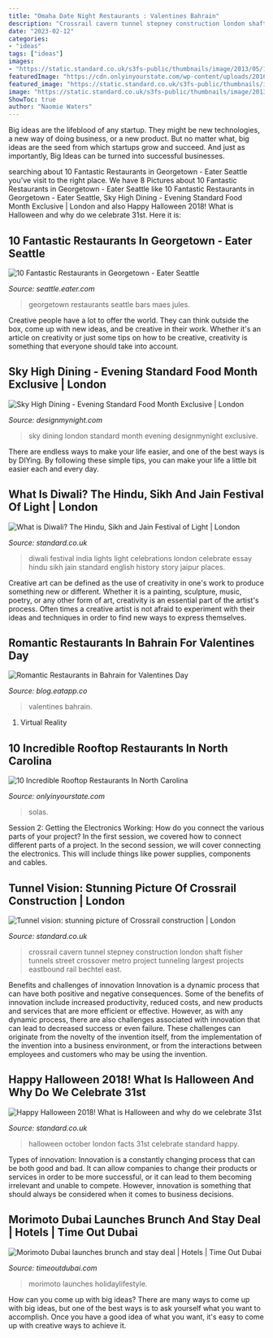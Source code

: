 ```yaml
---
title: "Omaha Date Night Restaurants : Valentines Bahrain"
description: "Crossrail cavern tunnel stepney construction london shaft fisher tunnels street crossover metro project tunneling largest projects eastbound rail bechtel east"
date: "2023-02-12"
categories:
- "ideas"
tags: ["ideas"]
images:
- "https://static.standard.co.uk/s3fs-public/thumbnails/image/2013/05/17/10/crossrail.jpg"
featuredImage: "https://cdn.onlyinyourstate.com/wp-content/uploads/2016/03/o-2-37-700x394.jpg"
featured_image: "https://static.standard.co.uk/s3fs-public/thumbnails/image/2013/05/17/10/crossrail.jpg"
image: "https://static.standard.co.uk/s3fs-public/thumbnails/image/2013/05/17/10/crossrail.jpg"
ShowToc: true
author: "Naomie Waters"
---
```



Big ideas are the lifeblood of any startup. They might be new technologies, a new way of doing business, or a new product. But no matter what, big ideas are the seed from which startups grow and succeed. And just as importantly, Big Ideas can be turned into successful businesses.

	

		
searching about 10 Fantastic Restaurants in Georgetown - Eater Seattle you've visit to the right place. We have 8 Pictures about 10 Fantastic Restaurants in Georgetown - Eater Seattle like 10 Fantastic Restaurants in Georgetown - Eater Seattle, Sky High Dining - Evening Standard Food Month Exclusive | London and also Happy Halloween 2018! What is Halloween and why do we celebrate 31st. Here it is:
		
    
## 10 Fantastic Restaurants In Georgetown - Eater Seattle

<img loading=lazy src="https://cdn0.vox-cdn.com/thumbor/yo30emXioTo2SylUkYGrgYYazB4=/0x33:640x393/1600x900/cdn0.vox-cdn.com/uploads/chorus_image/image/46958700/Jules_Maes.0.0.jpg" onerror="this.onerror=null;this.src='https://tse2.mm.bing.net/th?id=OIP.uE_AiZfuHuWnWVqxQ7GeKAHaEK&amp;pid=15.1';" alt="10 Fantastic Restaurants in Georgetown - Eater Seattle">

_Source: seattle.eater.com_

>georgetown restaurants seattle bars maes jules. 

	

Creative people have a lot to offer the world. They can think outside the box, come up with new ideas, and be creative in their work. Whether it's an article on creativity or just some tips on how to be creative, creativity is something that everyone should take into account.

    
## Sky High Dining - Evening Standard Food Month Exclusive | London

<img loading=lazy src="https://static.designmynight.com/uploads/2017/04/unnamed-2-620x465-optimised.jpg" onerror="this.onerror=null;this.src='https://tse1.mm.bing.net/th?id=OIP.-KY4pvt3ZnzOctORZ7VyKQHaFj&amp;pid=15.1';" alt="Sky High Dining - Evening Standard Food Month Exclusive | London">

_Source: designmynight.com_

>sky dining london standard month evening designmynight exclusive. 

	

There are endless ways to make your life easier, and one of the best ways is by DIYing. By following these simple tips, you can make your life a little bit easier each and every day.

    
## What Is Diwali? The Hindu, Sikh And Jain Festival Of Light | London

<img loading=lazy src="https://static.standard.co.uk/s3fs-public/thumbnails/image/2018/11/05/15/2-diwali-291.jpg" onerror="this.onerror=null;this.src='https://tse2.mm.bing.net/th?id=OIP.AHTUn9MTSy8RQaV57IOWPgHaE8&amp;pid=15.1';" alt="What is Diwali? The Hindu, Sikh and Jain Festival of Light | London">

_Source: standard.co.uk_

>diwali festival india lights light celebrations london celebrate essay hindu sikh jain standard english history story jaipur places. 

	

Creative art can be defined as the use of creativity in one's work to produce something new or different. Whether it is a painting, sculpture, music, poetry, or any other form of art, creativity is an essential part of the artist's process. Often times a creative artist is not afraid to experiment with their ideas and techniques in order to find new ways to express themselves.

    
## Romantic Restaurants In Bahrain For Valentines Day

<img loading=lazy src="https://blog.eatapp.co/content/images/2018/01/2016_6_valentines_base.jpg" onerror="this.onerror=null;this.src='https://tse2.mm.bing.net/th?id=OIP.jDTBnZtuCVtdDH1oUxUjWAHaEc&amp;pid=15.1';" alt="Romantic Restaurants in Bahrain for Valentines Day">

_Source: blog.eatapp.co_

>valentines bahrain. 

	

1. Virtual Reality 

    
## 10 Incredible Rooftop Restaurants In North Carolina

<img loading=lazy src="https://cdn.onlyinyourstate.com/wp-content/uploads/2016/03/o-2-37-700x394.jpg" onerror="this.onerror=null;this.src='https://tse3.mm.bing.net/th?id=OIP.Yqiwxd_qSjwSAHmOdlJ_6wHaEK&amp;pid=15.1';" alt="10 Incredible Rooftop Restaurants In North Carolina">

_Source: onlyinyourstate.com_

>solas. 

	

Session 2: Getting the Electronics Working: How do you connect the various parts of your project?
In the first session, we covered how to connect different parts of a project. In the second session, we will cover connecting the electronics. This will include things like power supplies, components and cables.

    
## Tunnel Vision: Stunning Picture Of Crossrail Construction | London

<img loading=lazy src="https://static.standard.co.uk/s3fs-public/thumbnails/image/2013/05/17/10/crossrail.jpg" onerror="this.onerror=null;this.src='https://tse4.mm.bing.net/th?id=OIP.6TK-1q9Wz7sNjEDjsdtMcwHaE8&amp;pid=15.1';" alt="Tunnel vision: stunning picture of Crossrail construction | London">

_Source: standard.co.uk_

>crossrail cavern tunnel stepney construction london shaft fisher tunnels street crossover metro project tunneling largest projects eastbound rail bechtel east. 

	

Benefits and challenges of innovation
Innovation is a dynamic process that can have both positive and negative consequences. Some of the benefits of innovation include increased productivity, reduced costs, and new products and services that are more efficient or effective. However, as with any dynamic process, there are also challenges associated with innovation that can lead to decreased success or even failure. These challenges can originate from the novelty of the invention itself, from the implementation of the invention into a business environment, or from the interactions between employees and customers who may be using the invention.

    
## Happy Halloween 2018! What Is Halloween And Why Do We Celebrate 31st

<img loading=lazy src="https://static.standard.co.uk/s3fs-public/thumbnails/image/2017/10/20/15/newspix2010b.jpg" onerror="this.onerror=null;this.src='https://tse4.mm.bing.net/th?id=OIP.VHwKRqfj2VPGe1MQ4r8nZwHaFC&amp;pid=15.1';" alt="Happy Halloween 2018! What is Halloween and why do we celebrate 31st">

_Source: standard.co.uk_

>halloween october london facts 31st celebrate standard happy. 

	

Types of innovation:
Innovation is a constantly changing process that can be both good and bad. It can allow companies to change their products or services in order to be more successful, or it can lead to them becoming irrelevant and unable to compete. However, innovation is something that should always be considered when it comes to business decisions.

    
## Morimoto Dubai Launches Brunch And Stay Deal | Hotels | Time Out Dubai

<img loading=lazy src="https://www.timeoutdubai.com/public/images/2019/07/17/Renaissance-Downtown-Hotel.jpg" onerror="this.onerror=null;this.src='https://tse2.mm.bing.net/th?id=OIP.27hUKlsFJHb8XsZ0ToswJgHaE8&amp;pid=15.1';" alt="Morimoto Dubai launches brunch and stay deal | Hotels | Time Out Dubai">

_Source: timeoutdubai.com_

>morimoto launches holidaylifestyle. 

	

How can you come up with big ideas?
There are many ways to come up with big ideas, but one of the best ways is to ask yourself what you want to accomplish. Once you have a good idea of what you want, it's easy to come up with creative ways to achieve it.

